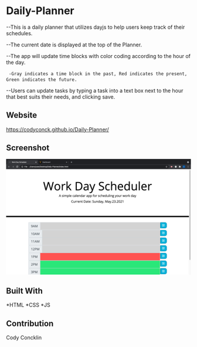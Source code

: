 # Daily-Planner

--This is a daily planner that utilizes dayjs to help users keep track of their schedules. 

--The current date is displayed at the top of the Planner.

--The app will update time blocks with color coding according to the hour of the day.
     
     -Gray indicates a time block in the past, Red indicates the present, Green indicates the future. 

--Users can update tasks by typing a task into a text box next to the hour that best suits their needs, and clicking save.

## Website
https://codyconck.github.io/Daily-Planner/

## Screenshot
![Screenshot](Assets/DailyPlanner.png)

## Built With
*HTML
*CSS
*JS

## Contribution
Cody Concklin

